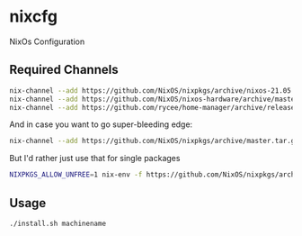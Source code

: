 # nixcfg
NixOs Configuration

## Required Channels

```sh
nix-channel --add https://github.com/NixOS/nixpkgs/archive/nixos-21.05.tar.gz nixos
nix-channel --add https://github.com/NixOS/nixos-hardware/archive/master.tar.gz nixos-hardware
nix-channel --add https://github.com/rycee/home-manager/archive/release-21.05.tar.gz home-manager
```

And in case you want to go super-bleeding edge:
```sh
nix-channel --add https://github.com/NixOS/nixpkgs/archive/master.tar.gz nixos
```

But I'd rather just use that for single packages
```sh
NIXPKGS_ALLOW_UNFREE=1 nix-env -f https://github.com/NixOS/nixpkgs/archive/master.tar.gz -iA steam
```

## Usage

```
./install.sh machinename
```

